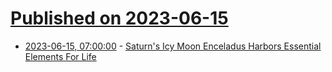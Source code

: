 # [Published on 2023-06-15](index.md)

* [2023-06-15, 07:00:00](https://science.slashdot.org/story/23/06/15/0427206/saturns-icy-moon-enceladus-harbors-essential-elements-for-life?utm_source=rss1.0mainlinkanon&utm_medium=feed) - [Saturn's Icy Moon Enceladus Harbors Essential Elements For Life](https://science.slashdot.org/story/23/06/15/0427206/saturns-icy-moon-enceladus-harbors-essential-elements-for-life?utm_source=rss1.0mainlinkanon&utm_medium=feed)
